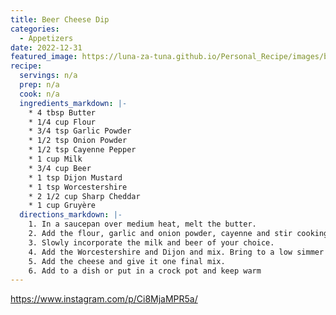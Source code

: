 ```yaml
---
title: Beer Cheese Dip
categories:
  - Appetizers
date: 2022-12-31
featured_image: https://luna-za-tuna.github.io/Personal_Recipe/images/beer_cheese_dip.jpg
recipe:
  servings: n/a
  prep: n/a
  cook: n/a
  ingredients_markdown: |-
    * 4 tbsp Butter
    * 1/4 cup Flour
    * 3/4 tsp Garlic Powder
    * 1/2 tsp Onion Powder
    * 1/2 tsp Cayenne Pepper
    * 1 cup Milk
    * 3/4 cup Beer
    * 1 tsp Dijon Mustard
    * 1 tsp Worcestershire
    * 2 1/2 cup Sharp Cheddar
    * 1 cup Gruyère
  directions_markdown: |-
    1. In a saucepan over medium heat, melt the butter. 
    2. Add the flour, garlic and onion powder, cayenne and stir cooking for 1 minute. 
    3. Slowly incorporate the milk and beer of your choice. 
    4. Add the Worcestershire and Dijon and mix. Bring to a low simmer then remove the heat. 
    5. Add the cheese and give it one final mix. 
    6. Add to a dish or put in a crock pot and keep warm
---
```

<https://www.instagram.com/p/Ci8MjaMPR5a/>
